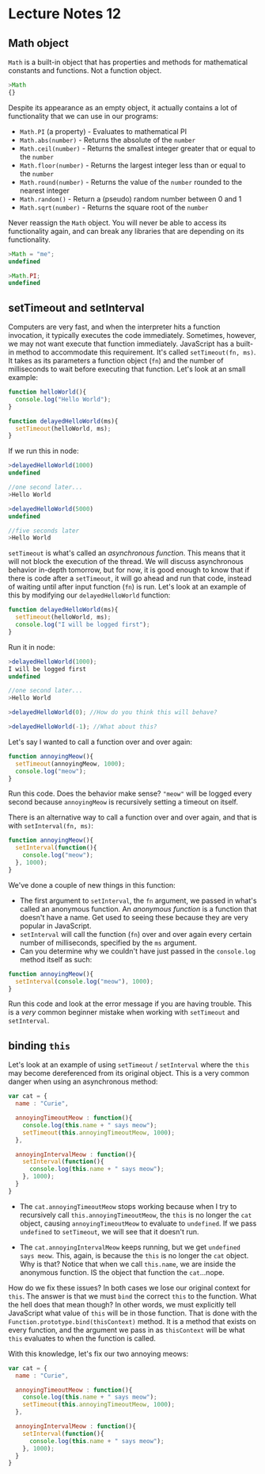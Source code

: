 # Lecture Notes 12

## Math object

`Math` is a built-in object that has properties and methods for mathematical
constants and functions. Not a function object.

```javascript
>Math
{}
```

Despite its appearance as an empty object, it actually contains a lot of
functionality that we can use in our programs:

* `Math.PI` (a property) - Evaluates to mathematical PI
* `Math.abs(number)` - Returns the absolute of the `number`
* `Math.ceil(number)` - Returns the smallest integer greater that or equal to the `number`
* `Math.floor(number)` - Returns the largest integer less than or equal to the `number`
* `Math.round(number)` - Returns the value of the `number` rounded to the nearest integer
* `Math.random()` - Return a (pseudo) random number between 0 and 1
* `Math.sqrt(number)` - Returns the square root of the `number`

Never reassign the `Math` object. You will never be able to access its
functionality again, and can break any libraries that are depending on its
functionality.

```javascript
>Math = "me";
undefined

>Math.PI;
undefined
```
## setTimeout and setInterval

Computers are very fast, and when the interpreter hits a function invocation, it
typically executes the code immediately. Sometimes, however, we may not want
execute that function immediately. JavaScript has a built-in method to accommodate
this requirement. It's called `setTimeout(fn, ms)`. It takes as its parameters a
function object (`fn`) and the number of milliseconds to wait before executing
that function. Let's look at an small example:

```javascript
function helloWorld(){
  console.log("Hello World");
}

function delayedHelloWorld(ms){
  setTimeout(helloWorld, ms);
}
```

If we run this in node:

```javascript
>delayedHelloWorld(1000)
undefined

//one second later...
>Hello World

>delayedHelloWorld(5000)
undefined

//five seconds later
>Hello World
```

`setTimeout` is what's called an _asynchronous function_. This means that it will
not block the execution of the thread. We will discuss asynchronous behavior in-depth
tomorrow, but for now, it is good enough to know that if there is code after a
`setTimeout`, it will go ahead and run that code, instead of waiting until after
input function (`fn`) is run. Let's look at an example of this by modifying our
`delayedHelloWorld` function:

```javascript
function delayedHelloWorld(ms){
  setTimeout(helloWorld, ms);
  console.log("I will be logged first");
}
```

Run it in node:

```javascript
>delayedHelloWorld(1000);
I will be logged first
undefined

//one second later...
>Hello World

>delayedHelloWorld(0); //How do you think this will behave?

>delayedHelloWorld(-1); //What about this?
```

Let's say I wanted to call a function over and over again:

```javascript
function annoyingMeow(){
  setTimeout(annoyingMeow, 1000);
  console.log("meow");
}
```

Run this code. Does the behavior make sense? `"meow"` will be logged every second
because `annoyingMeow` is recursively setting a timeout on itself.

There is an alternative way to call a function over and over again, and that is
with `setInterval(fn, ms)`:

```javascript
function annoyingMeow(){
  setInterval(function(){
    console.log("meow");
  }, 1000);
}
```

We've done a couple of new things in this function:

* The first argument to `setInterval`, the `fn` argument, we passed in what's called
an anonymous function. An _anonymous function_ is a function that doesn't have a name.
Get used to seeing these because they are very popular in JavaScript.
* `setInterval` will call the function (`fn`) over and over again every certain
number of milliseconds, specified by the `ms` argument.
* Can you determine why we couldn't have just passed in the `console.log` method itself as such:

```javascript
function annoyingMeow(){
  setInterval(console.log("meow"), 1000);
}
```

Run this code and look at the error message if you are having trouble. This is a
*very* common beginner mistake when working with `setTimeout` and `setInterval`.

## binding `this`

Let's look at an example of using `setTimeout` / `setInterval` where the `this`
may become dereferenced from its original object. This is a very common danger
when using an asynchronous method:

```javascript
var cat = {
  name : "Curie",

  annoyingTimeoutMeow : function(){
    console.log(this.name + " says meow");
    setTimeout(this.annoyingTimeoutMeow, 1000);
  },

  annoyingIntervalMeow : function(){
    setInterval(function(){
      console.log(this.name + " says meow");
    }, 1000);
  }
}
```

* The `cat.annoyingTimeoutMeow` stops working because when I try to recursively
call `this.annoyingTimeoutMeow`, the `this` is no longer the `cat` object,
causing `annoyingTimeoutMeow` to evaluate to `undefined`. If we pass `undefined`
to `setTimeout`, we will see that it doesn't run.

* The `cat.annoyingIntervalMeow` keeps running, but we get `undefined says meow`.
This, again, is because the `this` is no longer the `cat` object. Why is that? Notice
that when we call `this.name`, we are inside the anonymous function. IS the object
that function the `cat`...nope.

How do we fix these issues? In both cases we lose our original context for `this`.
The answer is that we must `bind` the correct `this` to the function. What the
hell does that mean though? In other words, we must explicitly tell JavaScript what
value of `this` will be in those function. That is done with the `Function.prototype.bind(thisContext)`
method. It is a method that exists on every function, and the argument we pass in
as `thisContext` will be what `this` evaluates to when the function is called.

With this knowledge, let's fix our two annoying meows:

```javascript
var cat = {
  name : "Curie",

  annoyingTimeoutMeow : function(){
    console.log(this.name + " says meow");
    setTimeout(this.annoyingTimeoutMeow, 1000);
  },

  annoyingIntervalMeow : function(){
    setInterval(function(){
      console.log(this.name + " says meow");
    }, 1000);
  }
}
```
